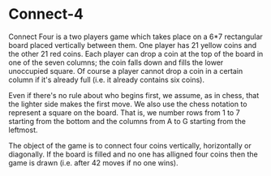 # Connect-4
Connect Four is a two players game which takes place on a 6*7 rectangular board placed vertically between them. One player has 21 yellow coins and the other 21 red coins. Each player can drop a coin at the top of the board in one of the seven columns; the coin falls down and fills the lower unoccupied square. Of course a player cannot drop a coin in a certain column if it's already full (i.e. it already contains six coins).

Even if there's no rule about who begins first, we assume, as in chess, that the lighter side makes the first move. We also use the chess notation to represent a square on the board. That is, we number rows from 1 to 7 starting from the bottom and the columns from A to G starting from the leftmost.

The object of the game is to connect four coins vertically, horizontally or diagonally. If the board is filled and no one has alligned four coins  then the game is drawn (i.e. after 42 moves if no one wins).
